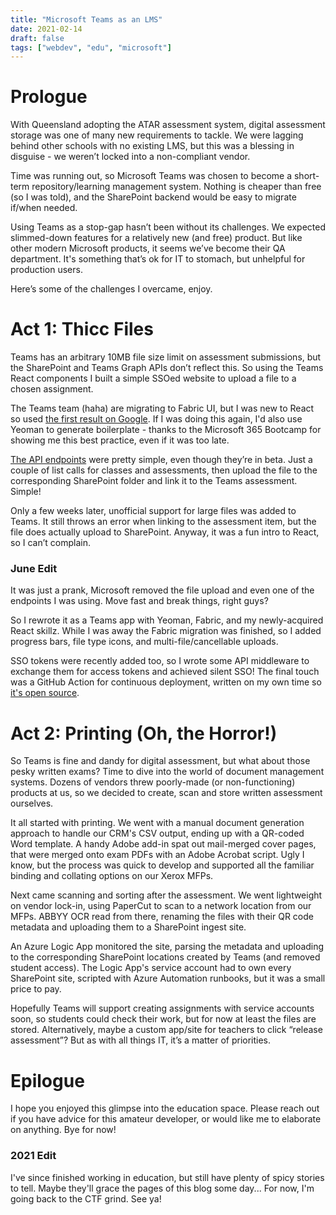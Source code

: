 ```yaml
---
title: "Microsoft Teams as an LMS"
date: 2021-02-14
draft: false
tags: ["webdev", "edu", "microsoft"]
---
```

# Prologue
With Queensland adopting the ATAR assessment system, digital assessment storage was one of many new requirements to tackle. We were lagging behind other schools with no existing LMS, but this was a blessing in disguise - we weren’t locked into a non-compliant vendor.

Time was running out, so Microsoft Teams was chosen to become a short-term repository/learning management system. Nothing is cheaper than free (so I was told), and the SharePoint backend would be easy to migrate if/when needed.

Using Teams as a stop-gap hasn’t been without its challenges. We expected slimmed-down features for a relatively new (and free) product. But like other modern Microsoft products, it seems we’ve become their QA department. It's something that’s ok for IT to stomach, but unhelpful for production users.

Here’s some of the challenges I overcame, enjoy.

# Act 1: Thicc Files
Teams has an arbitrary 10MB file size limit on assessment submissions, but the SharePoint and Teams Graph APIs don’t reflect this. So using the Teams React components I built a simple SSOed website to upload a file to a chosen assignment.

The Teams team (haha) are migrating to Fabric UI, but I was new to React so used [the first result on Google](https://github.com/OfficeDev/msteams-ui-components). If I was doing this again, I'd also use Yeoman to generate boilerplate - thanks to the Microsoft 365 Bootcamp for showing me this best practice, even if it was too late.

[The API endpoints](https://docs.microsoft.com/en-us/graph/api/resources/education-overview?view=graph-rest-beta) were pretty simple, even though they’re in beta. Just a couple of list calls for classes and assessments, then upload the file to the corresponding SharePoint folder and link it to the Teams assessment. Simple!

Only a few weeks later, unofficial support for large files was added to Teams. It still throws an error when linking to the assessment item, but the file does actually upload to SharePoint. Anyway, it was a fun intro to React, so I can’t complain.

### June Edit
It was just a prank, Microsoft removed the file upload and even one of the endpoints I was using. Move fast and break things, right guys?

So I rewrote it as a Teams app with Yeoman, Fabric, and my newly-acquired React skillz.
While I was away the Fabric migration was finished, so I added progress bars, file type icons, and multi-file/cancellable uploads.

SSO tokens were recently added too, so I wrote some API middleware to exchange them for access tokens and achieved silent SSO!
The final touch was a GitHub Action for continuous deployment, written on my own time so [it's open source](https://github.com/pl4nty/teams-deploy-tab).

# Act 2: Printing (Oh, the Horror!)
So Teams is fine and dandy for digital assessment, but what about those pesky written exams? Time to dive into the world of document management systems. Dozens of vendors threw poorly-made (or non-functioning) products at us, so we decided to create, scan and store written assessment ourselves.

It all started with printing. We went with a manual document generation approach to handle our CRM's CSV output, ending up with a QR-coded Word template. A handy Adobe add-in spat out mail-merged cover pages, that were merged onto exam PDFs with an Adobe Acrobat script. Ugly I know, but the process was quick to develop and supported all the familiar binding and collating options on our Xerox MFPs.

Next came scanning and sorting after the assessment. We went lightweight on vendor lock-in, using PaperCut to scan to a network location from our MFPs. ABBYY OCR read from there, renaming the files with their QR code metadata and uploading them to a SharePoint ingest site.

An Azure Logic App monitored the site, parsing the metadata and uploading to the corresponding SharePoint locations created by Teams (and removed student access). The Logic App's service account had to own every SharePoint site, scripted with Azure Automation runbooks, but it was a small price to pay.

Hopefully Teams will support creating assignments with service accounts soon, so students could check their work, but for now at least the files are stored. Alternatively, maybe a custom app/site for teachers to click “release assessment”? But as with all things IT, it’s a matter of priorities.

# Epilogue
I hope you enjoyed this glimpse into the education space. Please reach out if you have advice for this amateur developer, or would like me to elaborate on anything. Bye for now!

### 2021 Edit
I've since finished working in education, but still have plenty of spicy stories to tell. Maybe they'll grace the pages of this blog some day... For now, I'm going back to the CTF grind. See ya!